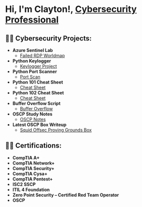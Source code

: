 <h1>Hi, I'm Clayton!, <a href="https://www.linkedin.com/in/claytontalltree/">Cybersecurity Professional</a>

<h2>👨‍💻 Cybersecurity Projects:</h2>

- <b>Azure Sentinel Lab</b>
  - [Failed RDP Worldmap](https://github.com/claytree82/Azure-Sentinel-Project)
- <b>Python Keylogger</b>
  - [Keylogger Project](https://github.com/claytree82/Pyhton-keylogger)
- <b>Python Port Scanner</b>
  - [Port Scan](https://github.com/claytree82/Python-port-scanner)
- <b>Python 101 Cheat Sheet</b>
  - [Cheat Sheet](https://github.com/claytree82/Python101)
- <b>Python 102 Cheat Sheet</b>
  - [Cheat Sheet](https://github.com/claytree82/Python102)
- <b>Buffer Overflow Script</b>
  - [Buffer Overflow](https://github.com/claytree82/Basic-Buffer-Overflow-Script)
- <b>OSCP Study Notes</b>
  - [OSCP Notes](https://app.gitbook.com/o/IkssDp7QlvFUPQdPb3PO/s/zMGemuDfBDp3vEkioaJZ/)
- <b>Latest OSCP Box Writeup</b>
  - [Squid Offsec Proving Grounds Box](https://medium.com/@claytalltree/offsec-proving-grounds-walkthrough-squid-6cf2d435c7f3) 

<h2>👨‍💻 Certifications:</h2>

- <b>CompTIA A+</b>
- <b>CompTIA Network+</b>
- <b>CompTIA Security+</b>
- <b>CompTIA Cysa+</b>
- <b>CompTIA Pentest+</b>
- <b>ISC2 SSCP</b>
- <b>ITIL 4 Foundation</b>
- <b>Zero Point Security – Certified Red Team Operator </b>
- <b>OSCP</b>
  


